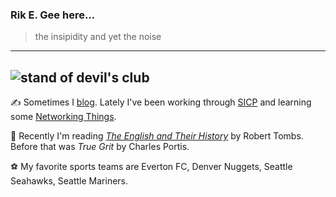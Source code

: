 ### Rik E. Gee here...
> the insipidity and yet the noise
---
![stand of devil's club](https://rickysquid.org/images/ghub_banner-r.jpg)
---
✍️ Sometimes I [blog](https://rickysquid.org). Lately I've been working through [SICP](https://mitpress.mit.edu/sites/default/files/sicp/full-text/book/book.html) and learning some [Networking Things](https://gaia.cs.umass.edu/kurose_ross/eighth.htm).

📖 Recently I'm reading [*The English and Their History*](https://www.theguardian.com/books/2014/nov/17/the-english-and-their-history-review-robert-tombs-resounding-importance) by Robert Tombs. Before that was *True Grit* by Charles Portis. 

⚽ My favorite sports teams are Everton FC, Denver Nuggets, Seattle Seahawks, Seattle Mariners.
